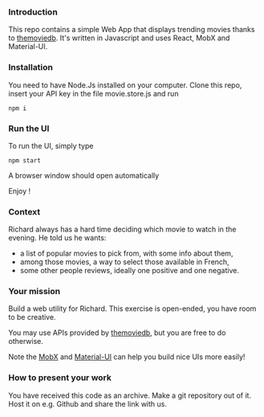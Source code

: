 ### Introduction
This repo contains a simple Web App that displays trending movies thanks to [themoviedb](https://developers.themoviedb.org/3/movies).
It's written in Javascript and uses React, MobX and Material-UI.

### Installation
You need to have Node.Js installed on your computer.
Clone this repo, insert your API key in the file movie.store.js and run 
```
npm i
```

### Run the UI
To run the UI, simply type
 ```
npm start
```

A browser window should open automatically

Enjoy !


### Context

Richard always has a hard time deciding which movie to watch in the evening. He told us he wants:
- a list of popular movies to pick from, with some info about them,
- among those movies, a way to select those available in French,
- some other people reviews, ideally one positive and one negative.

### Your mission

Build a web utility for Richard. This exercise is open-ended, you have room to be creative.

You may use APIs provided by [themoviedb](https://developers.themoviedb.org/3/movies), but you are free to do otherwise.

Note the [MobX](https://mobx.js.org/README.html) and [Material-UI](https://material-ui.com/) can help you build nice UIs more easily!

### How to present your work

You have received this code as an archive. Make a git repository out of it. Host it on e.g. Github and share the link with us.